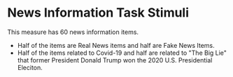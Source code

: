 # News Information Task Stimuli

This measure has 60 news information items.
- Half of the items are Real News items and half are Fake News Items. 
- Half of the items related to Covid-19 and half are related to "The Big Lie" that former President Donald Trump won the 2020 U.S. Presidential Eleciton. 
